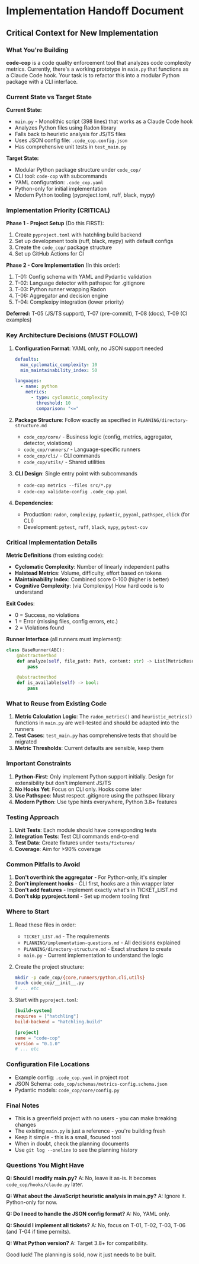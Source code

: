 # Implementation Handoff Document

## Critical Context for New Implementation

### What You're Building

**code-cop** is a code quality enforcement tool that analyzes code complexity metrics. Currently, there's a working prototype in `main.py` that functions as a Claude Code hook. Your task is to refactor this into a modular Python package with a CLI interface.

### Current State vs Target State

**Current State:**
- `main.py` - Monolithic script (398 lines) that works as a Claude Code hook
- Analyzes Python files using Radon library
- Falls back to heuristic analysis for JS/TS files
- Uses JSON config file: `.code_cop.config.json`
- Has comprehensive unit tests in `test_main.py`

**Target State:**
- Modular Python package structure under `code_cop/`
- CLI tool: `code-cop` with subcommands
- YAML configuration: `.code_cop.yaml`
- Python-only for initial implementation
- Modern Python tooling (pyproject.toml, ruff, black, mypy)

### Implementation Priority (CRITICAL)

**Phase 1 - Project Setup** (Do this FIRST):
1. Create `pyproject.toml` with hatchling build backend
2. Set up development tools (ruff, black, mypy) with default configs
3. Create the `code_cop/` package structure
4. Set up GitHub Actions for CI

**Phase 2 - Core Implementation** (In this order):
1. T-01: Config schema with YAML and Pydantic validation
2. T-02: Language detector with pathspec for .gitignore
3. T-03: Python runner wrapping Radon
4. T-06: Aggregator and decision engine
5. T-04: Complexipy integration (lower priority)

**Deferred:** T-05 (JS/TS support), T-07 (pre-commit), T-08 (docs), T-09 (CI examples)

### Key Architecture Decisions (MUST FOLLOW)

1. **Configuration Format**: YAML only, no JSON support needed
   ```yaml
   defaults:
     max_cyclomatic_complexity: 10
     min_maintainability_index: 50

   languages:
     - name: python
       metrics:
         - type: cyclomatic_complexity
           threshold: 10
           comparison: "<="
   ```

2. **Package Structure**: Follow exactly as specified in `PLANNING/directory-structure.md`
   - `code_cop/core/` - Business logic (config, metrics, aggregator, detector, violations)
   - `code_cop/runners/` - Language-specific runners
   - `code_cop/cli/` - CLI commands
   - `code_cop/utils/` - Shared utilities

3. **CLI Design**: Single entry point with subcommands
   - `code-cop metrics --files src/*.py`
   - `code-cop validate-config .code_cop.yaml`

4. **Dependencies**:
   - Production: `radon`, `complexipy`, `pydantic`, `pyyaml`, `pathspec`, `click` (for CLI)
   - Development: `pytest`, `ruff`, `black`, `mypy`, `pytest-cov`

### Critical Implementation Details

**Metric Definitions** (from existing code):
- **Cyclomatic Complexity**: Number of linearly independent paths
- **Halstead Metrics**: Volume, difficulty, effort based on tokens
- **Maintainability Index**: Combined score 0-100 (higher is better)
- **Cognitive Complexity**: (via Complexipy) How hard code is to understand

**Exit Codes**:
- 0 = Success, no violations
- 1 = Error (missing files, config errors, etc.)
- 2 = Violations found

**Runner Interface** (all runners must implement):
```python
class BaseRunner(ABC):
    @abstractmethod
    def analyze(self, file_path: Path, content: str) -> List[MetricResult]:
        pass

    @abstractmethod
    def is_available(self) -> bool:
        pass
```

### What to Reuse from Existing Code

1. **Metric Calculation Logic**: The `radon_metrics()` and `heuristic_metrics()` functions in `main.py` are well-tested and should be adapted into the runners
2. **Test Cases**: `test_main.py` has comprehensive tests that should be migrated
3. **Metric Thresholds**: Current defaults are sensible, keep them

### Important Constraints

1. **Python-First**: Only implement Python support initially. Design for extensibility but don't implement JS/TS
2. **No Hooks Yet**: Focus on CLI only. Hooks come later
3. **Use Pathspec**: Must respect .gitignore using the pathspec library
4. **Modern Python**: Use type hints everywhere, Python 3.8+ features

### Testing Approach

1. **Unit Tests**: Each module should have corresponding tests
2. **Integration Tests**: Test CLI commands end-to-end
3. **Test Data**: Create fixtures under `tests/fixtures/`
4. **Coverage**: Aim for >90% coverage

### Common Pitfalls to Avoid

1. **Don't overthink the aggregator** - For Python-only, it's simpler
2. **Don't implement hooks** - CLI first, hooks are a thin wrapper later
3. **Don't add features** - Implement exactly what's in TICKET_LIST.md
4. **Don't skip pyproject.toml** - Set up modern tooling first

### Where to Start

1. Read these files in order:
   - `TICKET_LIST.md` - The requirements
   - `PLANNING/implementation-questions.md` - All decisions explained
   - `PLANNING/directory-structure.md` - Exact structure to create
   - `main.py` - Current implementation to understand the logic

2. Create the project structure:
   ```bash
   mkdir -p code_cop/{core,runners/python,cli,utils}
   touch code_cop/__init__.py
   # ... etc
   ```

3. Start with `pyproject.toml`:
   ```toml
   [build-system]
   requires = ["hatchling"]
   build-backend = "hatchling.build"

   [project]
   name = "code-cop"
   version = "0.1.0"
   # ... etc
   ```

### Configuration File Locations

- Example config: `.code_cop.yaml` in project root
- JSON Schema: `code_cop/schemas/metrics-config.schema.json`
- Pydantic models: `code_cop/core/config.py`

### Final Notes

- This is a greenfield project with no users - you can make breaking changes
- The existing `main.py` is just a reference - you're building fresh
- Keep it simple - this is a small, focused tool
- When in doubt, check the planning documents
- Use `git log --oneline` to see the planning history

### Questions You Might Have

**Q: Should I modify main.py?**
A: No, leave it as-is. It becomes `code_cop/hooks/claude.py` later.

**Q: What about the JavaScript heuristic analysis in main.py?**
A: Ignore it. Python-only for now.

**Q: Do I need to handle the JSON config format?**
A: No, YAML only.

**Q: Should I implement all tickets?**
A: No, focus on T-01, T-02, T-03, T-06 (and T-04 if time permits).

**Q: What Python version?**
A: Target 3.8+ for compatibility.

Good luck! The planning is solid, now it just needs to be built.